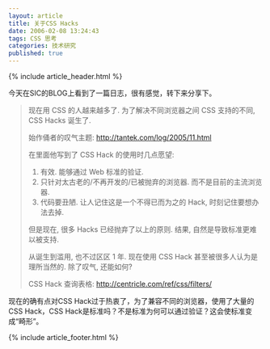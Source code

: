 ```yaml
---
layout: article
title: 关于CSS Hacks
date: 2006-02-08 13:24:43
tags: CSS 思考
categories: 技术研究
published: true
---
```


{% include article_header.html %}

今天在SIC的BLOG上看到了一篇日志，很有感觉，转下来分享下。

> 现在用 CSS 的人越来越多了.
> 为了解决不同浏览器之间 CSS 支持的不同, CSS Hacks 诞生了.
> 
> 始作俑者的叹气主题: <http://tantek.com/log/2005/11.html>
> 
> 在里面他写到了 CSS Hack 的使用时几点愿望:
> 
> 1. 有效. 能够通过 Web 标准的验证. 
> 2. 只针对太古老的/不再开发的/已被抛弃的浏览器. 而不是目前的主流浏览器.
> 3. 代码要丑陋. 让人记住这是一个不得已而为之的 Hack, 时刻记住要想办法去掉.
> 
> 但是现在, 很多 Hacks 已经抛弃了以上的原则. 结果, 自然是导致标准更难以被支持.
>  
> 从诞生到滥用, 也不过区区 1 年.
> 现在使用 CSS Hack 甚至被很多人认为是理所当然的.
> 除了叹气, 还能如何?
> 
> CSS Hack 查询表格: <http://centricle.com/ref/css/filters/>

现在的确有点对CSS Hack过于热衷了，为了兼容不同的浏览器，使用了大量的CSS Hack，CSS Hack是标准吗？不是标准为何可以通过验证？这会使标准变成“畸形”。

{% include  article_footer.html %}